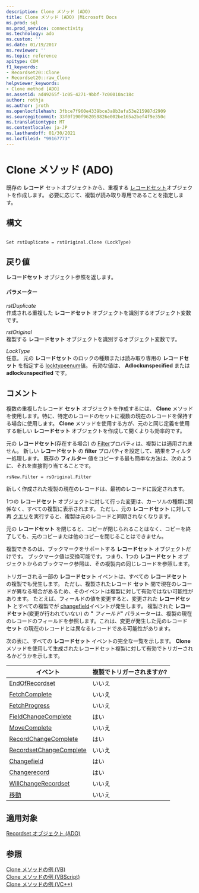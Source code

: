 ```yaml
---
description: Clone メソッド (ADO)
title: Clone メソッド (ADO) |Microsoft Docs
ms.prod: sql
ms.prod_service: connectivity
ms.technology: ado
ms.custom: ''
ms.date: 01/19/2017
ms.reviewer: ''
ms.topic: reference
apitype: COM
f1_keywords:
- Recordset20::Clone
- Recordset20::raw_Clone
helpviewer_keywords:
- Clone method [ADO]
ms.assetid: ad49265f-1c05-4271-9bbf-7c00010ac18c
author: rothja
ms.author: jroth
ms.openlocfilehash: 3fbce7f960e4339bce3a8b3afa53e215987d2909
ms.sourcegitcommit: 33f0f190f962059826e002be165a2bef4f9e350c
ms.translationtype: MT
ms.contentlocale: ja-JP
ms.lasthandoff: 01/30/2021
ms.locfileid: "99167773"
---
```

# <a name="clone-method-ado"></a>Clone メソッド (ADO)
既存の **レコード** セットオブジェクトから、重複する [レコードセット](./recordset-object-ado.md)オブジェクトを作成します。 必要に応じて、複製が読み取り専用であることを指定します。  
  
## <a name="syntax"></a>構文  
  
```  
  
Set rstDuplicate = rstOriginal.Clone (LockType)  
```  
  
## <a name="return-value"></a>戻り値  
 **レコードセット** オブジェクト参照を返します。  
  
#### <a name="parameters"></a>パラメーター  
 *rstDuplicate*  
 作成される重複した **レコードセット** オブジェクトを識別するオブジェクト変数です。  
  
 *rstOriginal*  
 複製する **レコードセット** オブジェクトを識別するオブジェクト変数です。  
  
 *LockType*  
 任意。 元の **レコードセット** のロックの種類または読み取り専用の **レコードセット** を指定する [locktypeenum](./locktypeenum.md)値。 有効な値は、 **Adlockunspecified** または **adlockunspecified** です。  
  
## <a name="remarks"></a>コメント  
 複数の重複したレコード **セット** オブジェクトを作成するには、 **Clone** メソッドを使用します。特に、特定のレコードのセットに複数の現在のレコードを保持する場合に使用します。 **Clone** メソッドを使用する方が、元のと同じ定義を使用する新しい **レコードセット** オブジェクトを作成して開くよりも効率的です。  
  
 元の **レコードセット**(存在する場合) の [Filter](./filter-property.md)プロパティは、複製には適用されません。 新しい **レコードセット** の **filter** プロパティを設定して、結果をフィルター処理します。 既存の **フィルター** 値をコピーする最も簡単な方法は、次のように、それを直接割り当てることです。  
  
```  
rsNew.Filter = rsOriginal.Filter  
```  
  
 新しく作成された複製の現在のレコードは、最初のレコードに設定されます。  
  
 1つの **レコードセット** オブジェクトに対して行った変更は、カーソルの種類に関係なく、すべての複製に表示されます。 ただし、元の **レコードセット** に対して再 [クエリ](./requery-method.md)を実行すると、複製は元のレコードと同期されなくなります。  
  
 元の **レコードセット** を閉じると、コピーが閉じられることはなく、コピーを終了しても、元のコピーまたは他のコピーを閉じることはできません。  
  
 複製できるのは、ブックマークをサポートする **レコードセット** オブジェクトだけです。 ブックマーク値は交換可能です。つまり、1つの **レコードセット** オブジェクトからのブックマーク参照は、その複製内の同じレコードを参照します。  
  
 トリガーされる一部の **レコードセット** イベントは、すべての **レコードセット** の複製でも発生します。 ただし、複製されたレコード **セット** 間で現在のレコードが異なる場合があるため、そのイベントは複製に対して有効ではない可能性があります。 たとえば、フィールドの値を変更すると、変更された **レコードセット** とすべての複製でが [changefield](./willchangefield-and-fieldchangecomplete-events-ado.md)イベントが発生します。 複製された **レコードセット**(変更が行われていない) の **"** *フィールド*" パラメーターは、複製の現在のレコードのフィールドを参照します。これは、変更が発生した元のレコード **セット** の現在のレコードとは異なるレコードである可能性があります。  
  
 次の表に、すべての **レコードセット** イベントの完全な一覧を示します。 **Clone** メソッドを使用して生成されたレコードセット複製に対して有効でトリガーされるかどうかを示します。  
  
|イベント|複製でトリガーされますか?|  
|-----------|--------------------------|  
|[EndOfRecordset](./endofrecordset-event-ado.md)|いいえ|  
|[FetchComplete](./fetchcomplete-event-ado.md)|いいえ|  
|[FetchProgress](./fetchprogress-event-ado.md)|いいえ|  
|[FieldChangeComplete](./willchangefield-and-fieldchangecomplete-events-ado.md)|はい|  
|[MoveComplete](./willmove-and-movecomplete-events-ado.md)|いいえ|  
|[RecordChangeComplete](./willchangerecord-and-recordchangecomplete-events-ado.md)|はい|  
|[RecordsetChangeComplete](./willchangerecordset-and-recordsetchangecomplete-events-ado.md)|いいえ|  
|[Changefield](./willchangefield-and-fieldchangecomplete-events-ado.md)|はい|  
|[Changerecord](./willchangerecord-and-recordchangecomplete-events-ado.md)|はい|  
|[WillChangeRecordset](./willchangerecordset-and-recordsetchangecomplete-events-ado.md)|いいえ|  
|[移動](./willmove-and-movecomplete-events-ado.md)|いいえ|  
  
## <a name="applies-to"></a>適用対象  
 [Recordset オブジェクト (ADO)](./recordset-object-ado.md)  
  
## <a name="see-also"></a>参照  
 [Clone メソッドの例 (VB)](./clone-method-example-vb.md)   
 [Clone メソッドの例 (VBScript)](./clone-method-example-vbscript.md)   
 [Clone メソッドの例 (VC++)](./clone-method-example-vc.md)